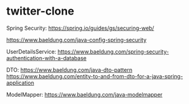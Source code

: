 # twitter-clone

Spring Security:
https://spring.io/guides/gs/securing-web/

https://www.baeldung.com/java-config-spring-security

UserDetailsService:
https://www.baeldung.com/spring-security-authentication-with-a-database

DTO:
https://www.baeldung.com/java-dto-pattern
https://www.baeldung.com/entity-to-and-from-dto-for-a-java-spring-application

ModelMapper:
https://www.baeldung.com/java-modelmapper
